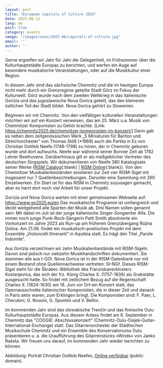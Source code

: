 ```yaml
---
layout: post
title: "European Capitals of Culture 2025"
date: 2025-06-12
lang: de
post: true
category: events
image: "/images/news/2025-06/capitals-of-culture.jpg"
email: ''
author: ''
---
```


Gerne ergreifen wir Jahr für Jahr die Gelegenheit, im Frühsommer über die Kulturhauptstädte Europas zu berichten, und werfen ein Auge auf besondere musikalische Veranstaltungen, oder auf die Musikkultur einer Region.

In diesem Jahr sind das sächsische Chemnitz und die im heutigen Europa nicht mehr durch ein Grenzregime geteilte Stadt Görz im Fokus der Kulturwelt. Görz wurde nach dem zweiten Weltkrieg in das italienische Gorizia und das jugoslawische Nova Gorica geteilt, das den kleineren östlichen Teil der Stadt bildet. Nova Gorica gehört zu Slowenien.

Beginnen wir mit Chemnitz. Von den vielfältigen kulturellen Veranstaltungen möchten wir auf ein Konzert verweisen, das am 25. März u.a. Musik von Chemnitzer Komponisten zu Gehör brachte. [Link: https://chemnitz2025.de/chemnitzer-komponisten-im-konzert/] Darin gab es neben dem zeitgenössischen Werk „5 Miniaturen für Bariton und Streichorchester“ von Thomas Stöß (*1969) auch die Partita in Es von Christian Gottlob Neefe (1748-1798) zu hören, der in Chemnitz geboren wurde und dort aufwuchs. Neefe war während seiner Bonner Zeit ab 1782 Lehrer Beethovens. Darüberhinaus gilt er als maßgeblicher Vertreter des deutschen Singspiels. Wir dokumentieren von Neefe 380 Katalogisate seiner Werke ([RISM Catalog](https://opac.rism.info/search?View=rism&author=neefe+christian+gottlob){:blank} \| [RISM Online](https://rism.online/people/91147/sources?mode=sources&fq=composer%3ANeefe%2C%20Christian%20Gottlob%20(1748-1798)&page=1&rows=20){:blank}). Von den Chemnitzer Musikalienbeständen existieren zur Zeit vier RISM-Sigel mit insgesamt nur 7 Quellenbeschreibungen. Darunter eine Sammlung mit 260 Einzelwerken. Ein Start ist für das RISM in Chemnitz sozusagen gemacht, aber es harrt dort noch viel Arbeit für unser Projekt.

Gorizia und Nova Gorica warten mit einer gemeinsamen Webseite auf: https://www.go2025.eu/en Das musikalische Programm ist umfangreich und deckt weitgehend alle Sparten der Musik ab. Drei Namen sollen genannt sein: Mit dabei im Juli ist der junge italienische Singer-Songwriter Alfa. Die immer noch junge Punk-Rock-Sängerin Patti Smith absolvierte ein Vorkonzert im Jahre 2023 als Run-up am früheren Grenzübergang Rožna Dolina. Am 21.06. findet ein musikalisch-poetisches Projekt mit dem Ensemble „Violoncelli Itineranti“ in Aquileia statt. Es trägt den Titel „Parole Indomite“.

Aus Gorizia verzeichnen wir zehn Musikalienbestände mit RISM-Sigeln. Davon sind jedoch nur siebzehn Musikhandschriften dokumentiert. Sie stammen alle aus I-GOl. Nova Gorica ist in der RISM-Datenbank nur mit einem Bestand ohne Quellennachweise vertreten: SI-NGf. Dieses RISM-Sigel steht für die Škrabec-Bibliothek des Franziskanerklosters Kostanjevica, das sich der frz. König Charles X. (1757-1836) als Grabstätte ausgesucht hatte. So findet mit zeitlichem Bezug auf die Regentschaft Charles X. (1824-1830) am 18. Juni vor Ort ein Konzert statt, das Opernausschnitte italienischer Komponisten, die in dieser Zeit und danach in Paris aktiv waren, zum Erklingen bringt. Die Komponisten sind: F. Paer, L. Cherubini, G. Rossini, G. Spontini und V. Bellini.

Im kommenden Jahr sind das slowakische Trenčín und das finnische Oulu Kulturhauptstädte Europas. Aus diesem Anlass findet am 6. September in Chemnitz das "COOGIE: Abschlusskonzert" (Chemnitz-Oulu-Osijek-Guitar-International-Exchange) statt. Das Gitarrenorchester der Städtischen Musikschule Chemnitz und ein Ensemble des Konservatoriums Oulu präsentieren u. a. die Uraufführung des Gitarrenstücks »Winds« von Janko Rašeta. Wir freuen uns darauf, im kommenden Jahr wieder berichten zu können.
 
Abbildung: Porträt Christian Gottlob Neefes, [Online verfügbar](https://commons.wikimedia.org/wiki/File:Christian_Gottlob_Neefe%27s_Portrait.jpg) (public domain).

